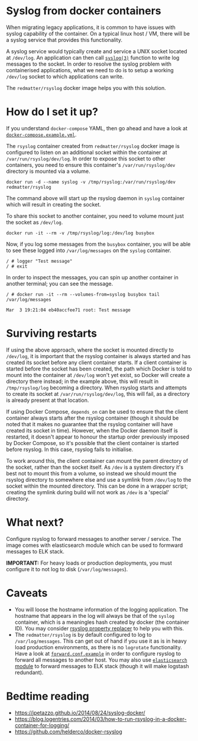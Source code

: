 # Syslog from docker containers

When migrating legacy applications, it is common to have issues with syslog capability of the container. On a typical linux host / VM, there will be a syslog service that provides this functionality.

A syslog service would typically create and service a UNIX socket located at `/dev/log`. An application can then call [`syslog(3)`](http://linux.die.net/man/3/syslog) function to write log messages to the socket. In order to resolve the syslog problem with containerised applications, what we need to do is to setup a working `/dev/log` socket to which applications can write.

The `redmatter/rsyslog` docker image helps you with this solution.

# How do I set it up?

If you understand `docker-compose` YAML, then go ahead and have a look at [`docker-compose.example.yml`](docker-compose.example.yml).

The `rsyslog` container created from `redmatter/rsyslog` docker image is configured to listen on an additional socket within the container at `/var/run/rsyslog/dev/log`.  In order to expose this socket to other containers, you need to ensure this container's `/var/run/rsyslog/dev` directory is mounted via a volume.

    docker run -d --name syslog -v /tmp/rsyslog:/var/run/rsyslog/dev redmatter/rsyslog

The command above will start up the rsyslog daemon in `syslog` container which will result in creating the socket.

To share this socket to another container, you need to volume mount just the socket as `/dev/log`.

    docker run -it --rm -v /tmp/rsyslog/log:/dev/log busybox

Now, if you log some messages from the `busybox` container, you will be able to see these logged into `/var/log/messages` on the `syslog` container.

    / # logger "Test message"
    / # exit

In order to inspect the messages, you can spin up another container in another terminal; you can see the message.
    
    / # docker run -it --rm --volumes-from=syslog busybox tail /var/log/messages
    
    Mar  3 19:21:04 eb40accfee71 root: Test message

# Surviving restarts

If using the above approach, where the socket is mounted directly to `/dev/log`, it is important that the rsyslog container is always started and has created its socket before any client container starts.
If a client container is started before the socket has been created, the path which Docker is told to mount into the container at `/dev/log` won't yet exist, so Docker will create a directory there instead; in the example above, this will result in `/tmp/rsyslog/log` becoming a directory.  When rsyslog starts and attempts to create its socket at `/var/run/rsyslog/dev/log`, this will fail, as a directory is already present at that location.

If using Docker Compose, `depends_on` can be used to ensure that the client container always starts after the rsyslog container (though it should be noted that it makes no guarantee that the rsyslog container will have created its socket in time).  However, when the Docker daemon itself is restarted, it doesn't appear to honour the startup order previously imposed by Docker Compose, so it's possible that the client container is started before rsyslog.  In this case, rsyslog fails to initialise.

To work around this, the client container can mount the parent directory of the socket, rather than the socket itself.  As `/dev` is a system directory it's best not to mount this from a volume, so instead we should mount the rsyslog directory to somewhere else and use a symlink from `/dev/log` to the socket within the mounted directory.  This can be done in a wrapper script; creating the symlink during build will not work as `/dev` is a 'special' directory. 

# What next?

Configure rsyslog to forward messages to another server / service. The image comes with elasticsearch module which can be used to formward messages to ELK stack.

**IMPORTANT:** For heavy loads or production deployments, you must configure it to not log to disk (`/var/log/messages`).

# Caveats

 - You will loose the hostname information of the logging application. The hostname that appears in the log will always be that of the `syslog` container, which is a meaningles hash created by docker (the container ID). You may consider [rsyslog property replacer](http://www.rsyslog.com/doc/v8-stable/configuration/property_replacer.html) to help you with this.
 - The `redmatter/rsyslog` is by default configured to log to `/var/log/messages`. This can get out of hand if you use it as is in heavy load production environments, as there is no `logrotate` functionality. Have a look at [`forward.conf.example`](forward.conf.example) in order to configure rsyslog to forward all messages to another host. You may also use [`elasticsearch` module](http://www.rsyslog.com/doc/v8-stable/configuration/modules/omelasticsearch.html) to forward messages to ELK stack (though it will make logstash redundant).

# Bedtime reading

 - https://jpetazzo.github.io/2014/08/24/syslog-docker/
 - https://blog.logentries.com/2014/03/how-to-run-rsyslog-in-a-docker-container-for-logging/
 - https://github.com/helderco/docker-rsyslog
